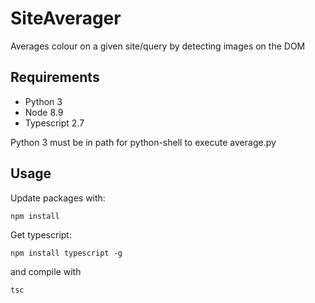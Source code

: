 # SiteAverager
Averages colour on a given site/query by detecting images on the DOM
## Requirements
  - Python 3
  - Node 8.9
  - Typescript 2.7

Python 3 must be in path for python-shell to execute average.py 

## Usage

Update packages with:

`npm install`

Get typescript:

`npm install typescript -g`

and compile with

`tsc`

